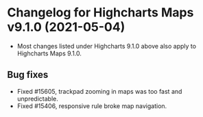 # Changelog for Highcharts Maps v9.1.0 (2021-05-04)

- Most changes listed under Highcharts 9.1.0 above also apply to Highcharts Maps 9.1.0.

## Bug fixes
- Fixed #15605, trackpad zooming in maps was too fast and unpredictable.
- Fixed #15406, responsive rule broke map navigation.
